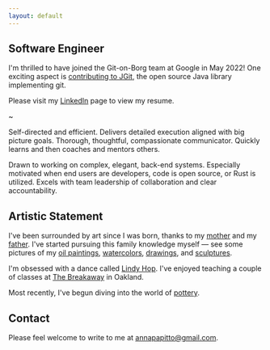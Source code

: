 ```yaml
---
layout: default
---
```


<h2>Software Engineer</h2>

<p>
I'm thrilled to have joined the Git-on-Borg team at Google in May 2022! One exciting aspect is <a href="https://eclipse.googlesource.com/jgit/jgit/+log/?author=annapapitto&pretty=full">contributing to JGit</a>, the open source Java library implementing git.
</p>

<p>
Please visit my <a href="https://www.linkedin.com/in/anna-papitto/">LinkedIn</a> page to view my resume.
</p>

<p>~</p>

<p>
Self-directed and efficient. Delivers detailed execution aligned with big picture goals. Thorough, thoughtful, compassionate communicator. Quickly learns and then coaches and mentors others.
</p>

<p>
Drawn to working on complex, elegant, back-end systems. Especially motivated when end users are developers, code is open source, or Rust is utilized. Excels with team leadership of collaboration and clear accountability.
</p>

<h2>Artistic Statement</h2>

<p>
I've been surrounded by art since I was born, thanks to my
<a href="https://www.instagram.com/amei.art.gallery/"> mother</a> and my
<a href="https://www.instagram.com/brucepapittosculptor/">father</a>.
I've started pursuing this family knowledge myself — see some pictures of my
<a href="/oil">oil paintings</a>, <a href="/watercolor">watercolors</a>,
<a href="/drawing">drawings</a>, and <a href="/sculpture">sculptures</a>.
</p>

<p>
I'm obsessed with a dance called <a href="https://en.wikipedia.org/wiki/Lindy_Hop">Lindy Hop</a>.
I've enjoyed teaching a couple of classes at <a href="https://www.breakawayswing.com/">The Breakaway</a> in Oakland.
</p>

<p>
Most recently, I've begun diving into the world of <a href="pottery">pottery</a>.
</p>

<h2>Contact</h2>

<p>
Please feel welcome to write to me at
<a href="mailto:annapapitto@gmail.com">annapapitto@gmail.com</a>.
</p>

